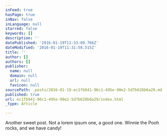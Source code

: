 ```yaml
---
inFeed: true
hasPage: true
inNav: false
inLanguage: null
starred: false
keywords: []
description: ''
datePublished: '2016-01-19T11:33:09.766Z'
dateModified: '2016-01-19T11:31:58.515Z'
title: ''
author: []
authors: []
publisher:
  name: null
  domain: null
  url: null
  favicon: null
sourcePath: _posts/2016-01-19-ec1fb941-96c1-495e-90e2-5d7b628b6a29.md
published: true
url: ec1fb941-96c1-495e-90e2-5d7b628b6a29/index.html
_type: Article

---
```

Another sweet post. Not a lorem ipsum one, a good one. Winnie the Pooh rocks, and we have candy!